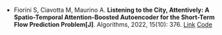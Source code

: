 * Fiorini S, Ciavotta M, Maurino A. <b>Listening to the City, Attentively: A Spatio-Temporal Attention-Boosted Autoencoder for the Short-Term Flow Prediction Problem[J]</b>. Algorithms, 2022, 15(10): 376. [Link](https://www.mdpi.com/1999-4893/15/10/376) [Code](https://github.com/UNIMIBInside/Smart-Mobility-Prediction)